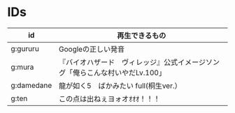 # IDs

| id | 再生できるもの |
| ---- | ---- |
| g:gururu | Googleの正しい発音 |
| g:mura | 『バイオハザード　ヴィレッジ』公式イメージソング「俺らこんな村いやだLv.100」
| g:damedane | 龍が如く5　ばかみたい full(桐生ver.） |
| g:ten | この点は出ねぇヨォオｵｵｵ！！！ |